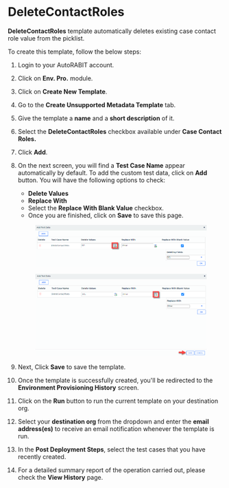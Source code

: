 # DeleteContactRoles

**DeleteContactRoles** template automatically deletes existing case contact role value from the picklist.

To create this template, follow the below steps:

1. Login to your AutoRABIT account.
2. Click on **Env. Pro.** module.
3. Click on **Create New Template**.
4. Go to the **Create Unsupported Metadata Template** tab.
5. Give the template a **name** and a **short description** of it.
6. Select the **DeleteContactRoles** checkbox available under **Case Contact Roles.**
7. Click **Add**.
8.  On the next screen, you will find a **Test Case Name** appear automatically by default. To add the custom test data, click on **Add** button. You will have the following options to check:

    * **Delete Values**
    * **Replace With**
    * Select the **Replace With Blank Value** checkbox.
    * Once you are finished, click on **Save** to save this page.

    <figure><img src="../../../../../../.gitbook/assets/image (40) (1) (1).png" alt=""><figcaption></figcaption></figure>

    <figure><img src="../../../../../../.gitbook/assets/image (41) (1) (1).png" alt=""><figcaption></figcaption></figure>
9. Next, Click **Save** to save the template.
10. Once the template is successfully created, you'll be redirected to the **Environment Provisioning History** screen.
11. Click on the **Run** button to run the current template on your destination org.
12. Select your **destination org** from the dropdown and enter the **email address(es)** to receive an email notification whenever the template is run.
13. In the **Post Deployment Steps**, select the test cases that you have recently created.&#x20;
14. For a detailed summary report of the operation carried out, please check the **View History** page.
